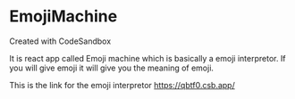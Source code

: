 # EmojiMachine
Created with CodeSandbox

It is react app called Emoji machine which is basically a emoji interpretor. 
If you will give emoji it will give you the meaning of emoji.

This is the link for the emoji interpretor https://qbtf0.csb.app/
